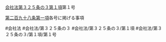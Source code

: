 [会社法第３２５条の３第１項](会社法＿＿＿＿第３２５条の３第１項)第１号

[第二百九十八条第一項](会社法＿＿＿＿第２９８条第１項)各号に掲げる事項


#会社法
#会社法/第３２５条の３
#会社法/第３２５条の３/第１項
#会社法/第３２５条の３/第１項/第１号
